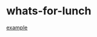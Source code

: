 # whats-for-lunch

<a href="https://datudar.shinyapps.io/whats-for-lunch/" target="_blank">example</a>


